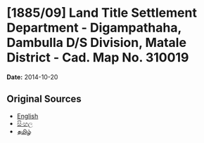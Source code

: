 # [1885/09] Land Title Settlement Department - Digampathaha, Dambulla D/S Division, Matale District - Cad. Map No. 310019

**Date:** 2014-10-20

## Original Sources

- [English](https://documents.gov.lk/view/extra-gazettes/2014/10/1885-09_E.pdf)
- [සිංහල](https://documents.gov.lk/view/extra-gazettes/2014/10/1885-09_S.pdf)
- [தமிழ்](https://documents.gov.lk/view/extra-gazettes/2014/10/1885-09_T.pdf)
